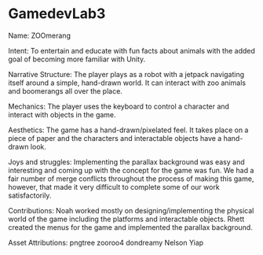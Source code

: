 # GamedevLab3
Name: ZOOmerang

Intent: To entertain and educate with fun facts about animals with the added goal of becoming more familiar with Unity.

Narrative Structure: The player plays as a robot with a jetpack navigating itself around a simple, hand-drawn world. It can interact with zoo animals and boomerangs all over the place.

Mechanics: The player uses the keyboard to control a character and interact with objects in the game.

Aesthetics: The game has a hand-drawn/pixelated feel. It takes place on a piece of paper and the characters and interactable objects have a hand-drawn look.

Joys and struggles: Implementing the parallax background was easy and interesting and coming up with the concept for the game was fun. We had a fair number of merge conflicts throughout the process of making this game, however, that made it very difficult to complete some of our work satisfactorily.

Contributions: Noah worked mostly on designing/implementing the physical world of the game including the platforms and interactable objects. Rhett created the menus for the game and implemented the parallax background.

Asset Attributions:
pngtree
zooroo4
dondreamy
Nelson Yiap
